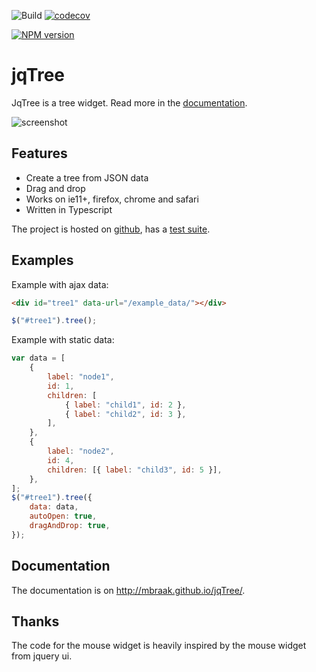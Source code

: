 ![Build](https://github.com/mbraak/jqTree/workflows/Continuous%20integration/badge.svg) [![codecov](https://codecov.io/gh/mbraak/jqTree/branch/dev/graph/badge.svg?token=DKzjY5YUlq)](https://codecov.io/gh/mbraak/jqTree)

[![NPM version](https://img.shields.io/npm/v/jqtree.svg)](https://www.npmjs.com/package/jqtree)

# jqTree

JqTree is a tree widget. Read more in the [documentation](https://mbraak.github.io/jqTree/).

![screenshot](https://raw.github.com/mbraak/jqTree/master/screenshot.png)

## Features

-   Create a tree from JSON data
-   Drag and drop
-   Works on ie11+, firefox, chrome and safari
-   Written in Typescript

The project is hosted on [github](https://github.com/mbraak/jqTree), has a [test suite](http://mbraak.github.io/jqTree/test/test.html).

## Examples

Example with ajax data:

```html
<div id="tree1" data-url="/example_data/"></div>
```

```js
$("#tree1").tree();
```

Example with static data:

```js
var data = [
    {
        label: "node1",
        id: 1,
        children: [
            { label: "child1", id: 2 },
            { label: "child2", id: 3 },
        ],
    },
    {
        label: "node2",
        id: 4,
        children: [{ label: "child3", id: 5 }],
    },
];
$("#tree1").tree({
    data: data,
    autoOpen: true,
    dragAndDrop: true,
});
```

## Documentation

The documentation is on http://mbraak.github.io/jqTree/.

## Thanks

The code for the mouse widget is heavily inspired by the mouse widget from jquery ui.
